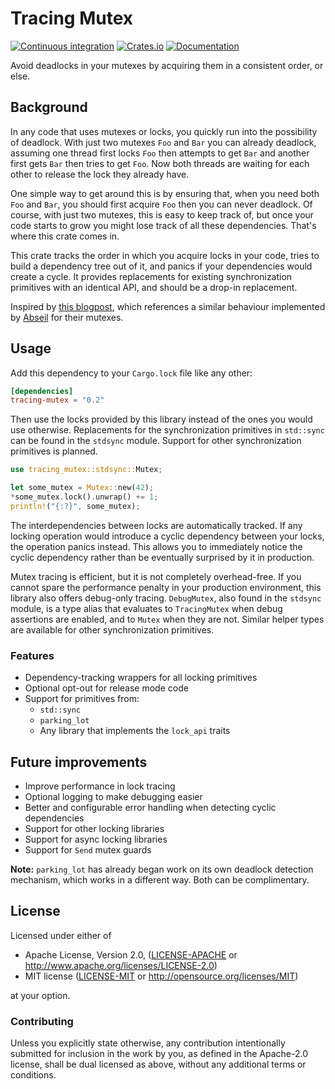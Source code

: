 # Tracing Mutex

[![Continuous integration](https://github.com/bertptrs/tracing-mutex/actions/workflows/ci.yml/badge.svg)](https://github.com/bertptrs/tracing-mutex/actions/workflows/ci.yml)
[![Crates.io](https://img.shields.io/crates/v/tracing-mutex.svg)](https://crates.io/crates/tracing-mutex)
[![Documentation](https://docs.rs/tracing-mutex/badge.svg)](https://docs.rs/tracing-mutex)

Avoid deadlocks in your mutexes by acquiring them in a consistent order, or else.

## Background

In any code that uses mutexes or locks, you quickly run into the possibility of deadlock. With just
two mutexes `Foo` and `Bar` you can already deadlock, assuming one thread first locks `Foo` then
attempts to get `Bar` and another first gets `Bar` then tries to get `Foo`. Now both threads are
waiting for each other to release the lock they already have.

One simple way to get around this is by ensuring that, when you need both `Foo` and `Bar`, you
should first acquire `Foo` then you can never deadlock. Of course, with just two mutexes, this is
easy to keep track of, but once your code starts to grow you might lose track of all these
dependencies. That's where this crate comes in.

This crate tracks the order in which you acquire locks in your code, tries to build a dependency
tree out of it, and panics if your dependencies would create a cycle. It provides replacements for
existing synchronization primitives with an identical API, and should be a drop-in replacement.

Inspired by [this blogpost][whileydave], which references a similar behaviour implemented by
[Abseil][abseil-mutex] for their mutexes.

[whileydave]: https://whileydave.com/2020/12/19/dynamic-cycle-detection-for-lock-ordering/
[abseil-mutex]: https://abseil.io/docs/cpp/guides/synchronization

## Usage

Add this dependency to your `Cargo.lock` file like any other:

```toml
[dependencies]
tracing-mutex = "0.2"
```

Then use the locks provided by this library instead of the ones you would use otherwise.
Replacements for the synchronization primitives in `std::sync` can be found in the `stdsync` module.
Support for other synchronization primitives is planned.

```rust
use tracing_mutex::stdsync::Mutex;

let some_mutex = Mutex::new(42);
*some_mutex.lock().unwrap() += 1;
println!("{:?}", some_mutex);
```

The interdependencies between locks are automatically tracked. If any locking operation would
introduce a cyclic dependency between your locks, the operation panics instead. This allows you to
immediately notice the cyclic dependency rather than be eventually surprised by it in production.

Mutex tracing is efficient, but it is not completely overhead-free. If you cannot spare the
performance penalty in your production environment, this library also offers debug-only tracing.
`DebugMutex`, also found in the `stdsync` module, is a type alias that evaluates to `TracingMutex`
when debug assertions are enabled, and to `Mutex` when they are not. Similar helper types are
available for other synchronization primitives.

### Features

- Dependency-tracking wrappers for all locking primitives
- Optional opt-out for release mode code
- Support for primitives from:
  - `std::sync`
  - `parking_lot`
  - Any library that implements the `lock_api` traits

## Future improvements

- Improve performance in lock tracing
- Optional logging to make debugging easier
- Better and configurable error handling when detecting cyclic dependencies
- Support for other locking libraries
- Support for async locking libraries
- Support for `Send` mutex guards

**Note:** `parking_lot` has already began work on its own deadlock detection mechanism, which works
in a different way. Both can be complimentary.

## License

Licensed under either of

- Apache License, Version 2.0, ([LICENSE-APACHE](./LICENSE-APACHE) or
  http://www.apache.org/licenses/LICENSE-2.0)
- MIT license ([LICENSE-MIT](./LICENSE-MIT) or http://opensource.org/licenses/MIT)

at your option.

### Contributing

Unless you explicitly state otherwise, any contribution intentionally submitted for inclusion in the
work by you, as defined in the Apache-2.0 license, shall be dual licensed as above, without any
additional terms or conditions.
